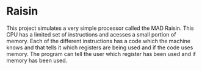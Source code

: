 # Raisin
This project simulates a very simple processor called the MAD Raisin. This CPU has a limited set of instructions and acesses a small portion of memory. Each of the different instructions has a code which the machine knows and that tells it which registers are being used and if the code uses memory. The program can tell the user which register has been used and if memory has been used.
